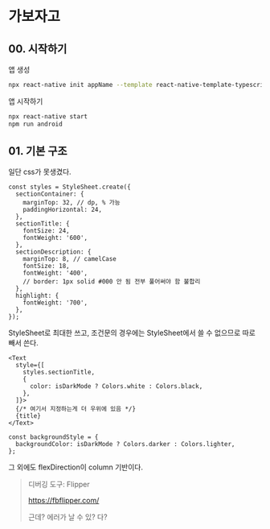# 가보자고

## 00. 시작하기

앱 생성

```bash
npx react-native init appName --template react-native-template-typescript

```



앱 시작하기

```bash
npx react-native start
npm run android
```



## 01. 기본 구조

일단 css가 못생겼다.

```tsx
const styles = StyleSheet.create({
  sectionContainer: {
    marginTop: 32, // dp, % 가능
    paddingHorizontal: 24,
  },
  sectionTitle: {
    fontSize: 24,
    fontWeight: '600',
  },
  sectionDescription: {
    marginTop: 8, // camelCase
    fontSize: 18,
    fontWeight: '400',
    // border: 1px solid #000 안 됨 전부 풀어써야 함 불합리
  },
  highlight: {
    fontWeight: '700',
  },
});
```

StyleSheet로 최대한 쓰고, 조건문의 경우에는 StyleSheet에서 쓸 수 없으므로 따로 빼서 쓴다.

```tsx
<Text
  style={[
    styles.sectionTitle,
    {
      color: isDarkMode ? Colors.white : Colors.black,
    },
  ]}>
  {/* 여기서 지정하는게 더 우위에 있음 */}
  {title}
</Text>
```

```tsx
const backgroundStyle = {
  backgroundColor: isDarkMode ? Colors.darker : Colors.lighter,
};
```

그 외에도 flexDirection이 column 기반이다.









> 디버깅 도구: Flipper
> 
> https://fbflipper.com/
> 
> 근데? 에러가 날 수 있? 다?
